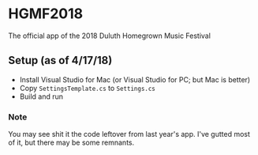 # HGMF2018
The official app of the 2018 Duluth Homegrown Music Festival

## Setup (as of 4/17/18)

* Install Visual Studio for Mac (or Visual Studio for PC; but Mac is better)
* Copy `SettingsTemplate.cs` to `Settings.cs`
* Build and run

### Note
You may see shit it the code leftover from last year's app. I've gutted most of it, but there may be some remnants.
